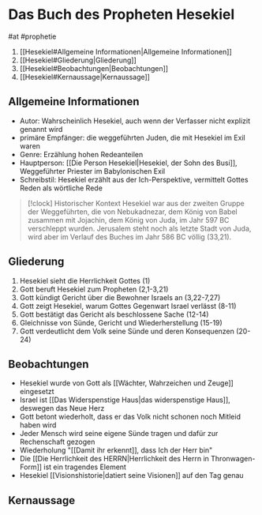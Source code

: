 # Das Buch des Propheten Hesekiel

#at #prophetie 

1. [[Hesekiel#Allgemeine Informationen|Allgemeine Informationen]]
2. [[Hesekiel#Gliederung|Gliederung]]
3. [[Hesekiel#Beobachtungen|Beobachtungen]]
4. [[Hesekiel#Kernaussage|Kernaussage]]

## Allgemeine Informationen

- Autor: Wahrscheinlich Hesekiel, auch wenn der Verfasser nicht explizit genannt wird
- primäre Empfänger: die weggeführten Juden, die mit Hesekiel im Exil waren
- Genre: Erzählung hohen Redeanteilen
- Hauptperson: [[Die Person Hesekiel|Hesekiel, der Sohn des Busi]], Weggeführter Priester im Babylonischen Exil
- Schreibstil: Hesekiel erzählt aus der Ich-Perspektive, vermittelt Gottes Reden als wörtliche Rede

> [!clock] Historischer Kontext
> Hesekiel war aus der zweiten Gruppe der Weggeführten, die von Nebukadnezar, dem König von Babel zusammen mit Jojachin, dem König von Juda, im Jahr 597 BC verschleppt wurden.
> Jerusalem steht noch als letzte Stadt von Juda, wird aber im Verlauf des Buches im Jahr 586 BC völlig (33,21).

## Gliederung

1. Hesekiel sieht die Herrlichkeit Gottes (1)
2. Gott beruft Hesekiel zum Propheten (2,1-3,21)
3. Gott kündigt Gericht über die Bewohner Israels an (3,22-7,27)
4. Gott zeigt Hesekiel, warum Gottes Gegenwart Israel verlässt (8-11)
5. Gott bestätigt das Gericht als beschlossene Sache (12-14)
6. Gleichnisse von Sünde, Gericht und Wiederherstellung (15-19)
7. Gott verdeutlicht dem Volk seine Sünde und deren Konsequenzen (20-24)

## Beobachtungen

- Hesekiel wurde von Gott als [[Wächter, Wahrzeichen und Zeuge]] eingesetzt
- Israel ist [[Das Widerspenstige Haus|das widerspenstige Haus]], deswegen das Neue Herz
- Gott betont wiederholt, dass er das Volk nicht schonen noch Mitleid haben wird
- Jeder Mensch wird seine eigene Sünde tragen und dafür zur Rechenschaft gezogen
- Wiederholung "[[Damit ihr erkennt]], dass Ich der Herr bin"
- Die [[Die Herrlichkeit des HERRN|Herrlichkeit des Herrn in Thronwagen-Form]] ist ein tragendes Element
- Hesekiel [[Visionshistorie|datiert seine Visionen]] auf den Tag genau

## Kernaussage